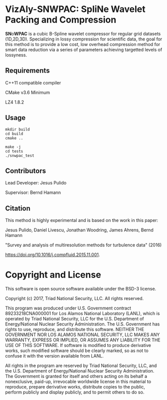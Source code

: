 # VizAly-SNWPAC: **S**pli**N**e **W**avelet **P**acking and **C**ompression 

**SN**o**WPAC** is a cubic B-Spline wavelet compressor for regular grid datasets (1D,2D,3D). Specializing in lossy compression for scientific data, the goal for this method is to provide a low cost, low overhead compression method for smart data reduction via a series of parameters achieving targetted levels of lossyness.

## Requirements
C++11 compatible compiler

CMake v3.6 Minimum

LZ4 1.8.2

## Usage
```
mkdir build
cd build
cmake ..

make -j
cd tests
./snwpac_test
```
## Contributors

Lead Developer: Jesus Pulido

Supervisor: Bernd Hamann

## Citation
This method is highly experimental and is based on the work in this paper:

Jesus Pulido, Daniel Livescu, Jonathan Woodring, James Ahrens, Bernd Hamann

"Survey and analysis of multiresolution methods for turbulence data" (2016)

https://doi.org/10.1016/j.compfluid.2015.11.001.

# Copyright and License
This software is open source software available under the BSD-3 license.

Copyright (c) 2017, Triad National Security, LLC. All rights reserved.

This program was produced under U.S. Government contract 89233218CNA000001 for Los Alamos National Laboratory (LANL), which is operated by Triad National Security, LLC for the U.S. Department of Energy/National Nuclear Security Administration. The U.S. Government has rights to use, reproduce, and distribute this software. NEITHER THE GOVERNMENT NOR LOS ALAMOS NATIONAL SECURITY, LLC MAKES ANY WARRANTY, EXPRESS OR IMPLIED, OR ASSUMES ANY LIABILITY FOR THE USE OF THIS SOFTWARE. If software is modified to produce derivative works, such modified software should be clearly marked, so as not to confuse it with the version available from LANL.

All rights in the program are reserved by Triad National Security, LLC, and the U.S. Department of Energy/National Nuclear Security Administration. The Government is granted for itself and others acting on its behalf a nonexclusive, paid-up, irrevocable worldwide license in this material to reproduce, prepare derivative works, distribute copies to the public, perform publicly and display publicly, and to permit others to do so.
